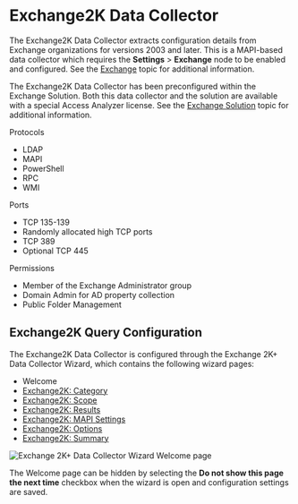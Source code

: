 # Exchange2K Data Collector

The Exchange2K Data Collector extracts configuration details from Exchange organizations for
versions 2003 and later. This is a MAPI-based data collector which requires the **Settings** >
**Exchange** node to be enabled and configured. See the [Exchange](/docs/accessanalyzer/12.0/admin/settings/exchange.md) topic
for additional information.

The Exchange2K Data Collector has been preconfigured within the Exchange Solution. Both this data
collector and the solution are available with a special Access Analyzer license. See the
[Exchange Solution](/docs/accessanalyzer/12.0/solutions/exchange/overview.md) topic for additional information.

Protocols

- LDAP
- MAPI
- PowerShell
- RPC
- WMI

Ports

- TCP 135-139
- Randomly allocated high TCP ports
- TCP 389
- Optional TCP 445

Permissions

- Member of the Exchange Administrator group
- Domain Admin for AD property collection
- Public Folder Management

## Exchange2K Query Configuration

The Exchange2K Data Collector is configured through the Exchange 2K+ Data Collector Wizard, which
contains the following wizard pages:

- Welcome
- [Exchange2K: Category](/docs/accessanalyzer/12.0/admin/datacollector/exchange2k/category.md)
- [Exchange2K: Scope](/docs/accessanalyzer/12.0/admin/datacollector/exchange2k/scope.md)
- [Exchange2K: Results](/docs/accessanalyzer/12.0/admin/datacollector/exchange2k/results.md)
- [Exchange2K: MAPI Settings](/docs/accessanalyzer/12.0/admin/datacollector/exchange2k/mapisettings.md)
- [Exchange2K: Options](/docs/accessanalyzer/12.0/admin/datacollector/exchange2k/options.md)
- [Exchange2K: Summary](/docs/accessanalyzer/12.0/admin/datacollector/exchange2k/summary.md)

![Exchange 2K+ Data Collector Wizard Welcome page](/img/product_docs/activitymonitor/activitymonitor/install/welcome.webp)

The Welcome page can be hidden by selecting the **Do not show this page the next time** checkbox
when the wizard is open and configuration settings are saved.
